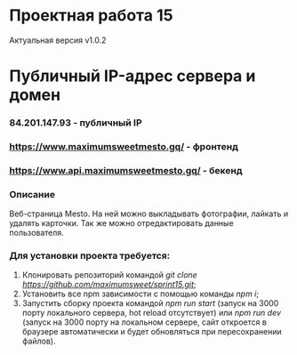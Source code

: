 # Проектная работа 15
Актуальная версия v1.0.2

# Публичный IP-адрес сервера и домен
### 84.201.147.93 - публичный IP
### https://www.maximumsweetmesto.gq/ - фронтенд
### https://www.api.maximumsweetmesto.gq/ - бекенд


### Описание
Веб-страница Mesto. На ней можно выкладывать фотографии, лайкать и удалять карточки. Так же можно отредактировать данные пользователя.

### Для установки проекта требуется:

1. Клонировать репозиторий командой *git clone https://github.com/maximumsweet/sprint15.git*;
2. Установить все npm зависимости с помощью команды *npm i*;
3. Запустить сборку проекта командой *npm run start* (запуск на 3000 порту локального сервера, hot reload отсутствует) или *npm run dev* (запуск на 3000 порту на локальном сервере, сайт откроется в браузере автоматически и будет обновляться при пересохранении файлов).
